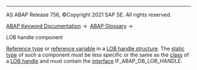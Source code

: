   

* * *

AS ABAP Release 756, ©Copyright 2021 SAP SE. All rights reserved.

[ABAP Keyword Documentation](javascript:call_link\('abenabap.htm'\)) →  [ABAP Glossary](javascript:call_link\('abenabap_glossary.htm'\)) → 

LOB handle component

[Reference type](javascript:call_link\('abenreference_type_glosry.htm'\) "Glossary Entry") or [reference variable](javascript:call_link\('abenreference_variable_glosry.htm'\) "Glossary Entry") in a [LOB handle structure](javascript:call_link\('abenlob_handle_structure_glosry.htm'\) "Glossary Entry"). The [static type](javascript:call_link\('abenstatic_type_glosry.htm'\) "Glossary Entry") of such a component must be less specific or the same as the [class](javascript:call_link\('abenclass_glosry.htm'\) "Glossary Entry") of a [LOB handle](javascript:call_link\('abenlob_handle_glosry.htm'\) "Glossary Entry") and must contain the [interface](javascript:call_link\('abenoo_intf_glosry.htm'\) "Glossary Entry") IF\_ABAP\_DB\_LOB\_HANDLE.